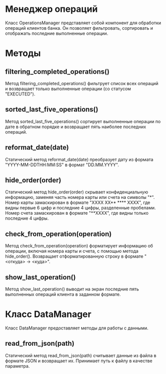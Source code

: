 # Менеджер операций
Класс OperationsManager представляет собой компонент для обработки операций клиентов банка. Он позволяет фильтровать, сортировать и отображать последние выполненные операции.

# Методы
## filtering_completed_operations()
Метод filtering_completed_operations() фильтрует список всех операций и возвращает только выполненные операции (со статусом "EXECUTED").

## sorted_last_five_operations()
Метод sorted_last_five_operations() сортирует выполненные операции по дате в обратном порядке и возвращает пять наиболее последних операций.

## reformat_date(date)
Статический метод reformat_date(date) преобразует дату из формата "YYYY-MM-DDTHH:MM:SS" в формат "DD.MM.YYYY".

## hide_order(order)
Статический метод hide_order(order) скрывает конфиденциальную информацию, заменяя часть номера карты или счета на символы "*". Номер карты замаскирован в формате "XXXX XX** **** XXXX", где видны первые 6 цифр и последние 4 цифры, разделенные пробелами. Номер счета замаскирован в формате "**XXXX", где видны только последние 4 цифры.

## check_from_operation(operation)
Метод check_from_operation(operation) форматирует информацию об операции, включая номера карты и счета, с помощью метода hide_order(). Возвращает отформатированную строку в формате "<откуда> -> <куда>".

## show_last_operation()
Метод show_last_operation() выводит на экран последние пять выполненных операций клиента в заданном формате.

# Класс DataManager
Класс DataManager предоставляет методы для работы с данными.

## read_from_json(path)
Статический метод read_from_json(path) считывает данные из файла в формате JSON и возвращает их. Принимает путь к файлу в качестве параметра.